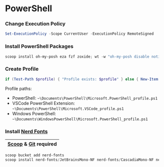 # PowerShell

### Change Execution Policy

```powershell
Set-ExecutionPolicy -Scope CurrentUser -ExecutionPolicy RemoteSigned
```

### Install PowerShell Packages

```powershell
scoop install oh-my-posh eza fzf zoxide; wt -w "oh-my-posh disable notice"
```

### Create Profile

```powershell
if (Test-Path $profile) { "Profile exists: $profile" } else { New-Item $profile -ItemType File -Force | Out-Null; "Created: $profile" }
```
Profile paths:
- PowerShell: `~\Documents\PowerShell\Microsoft.PowerShell_profile.ps1`
- VSCode PowerShell Extension: `~\Documents\PowerShell\Microsoft.VSCode_profile.ps1`
- Windows PowerShell: `~\Documents\WindowsPowerShell\Microsoft.PowerShell_profile.ps1`

### Install [Nerd Fonts](https://www.nerdfonts.com/font-downloads)
| [Scoop](https://github.com/fahim-ahmed05/dotfiles/blob/main/docs/windows.md#install-scoop) & [Git](https://git-scm.com/download/win) required |
|--------------------------------------------------------------------|
```powershell
scoop bucket add nerd-fonts
scoop install nerd-fonts/JetBrainsMono-NF nerd-fonts/CascadiaMono-NF nerd-fonts/UbuntuMono-NF
```
